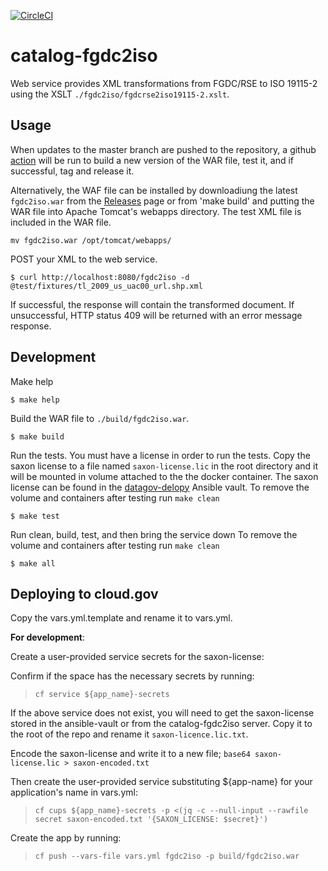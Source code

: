 [![CircleCI](https://circleci.com/gh/GSA/catalog-fgdc2iso.svg?style=svg)](https://circleci.com/gh/GSA/catalog-fgdc2iso)

# catalog-fgdc2iso

Web service provides XML transformations from FGDC/RSE to ISO 19115-2 using the XSLT
`./fgdc2iso/fgdcrse2iso19115-2.xslt`. 

## Usage

When updates to the master branch are pushed to the repository, a github [action](https://github.com/GSA/datagov-deploy/actions) will be run to
build a new version of the WAR file, test it, and if successful, tag and release it.

Alternatively, the WAF file can be installed by downloadiung the latest `fgdc2iso.war`
from the [Releases](https://github.com/GSA/catalog-fgdc2iso/releases/latest) page or from 'make build' and putting the
WAR file into Apache Tomcat's webapps directory. The test XML file is included in the WAR file.

    mv fgdc2iso.war /opt/tomcat/webapps/

POST your XML to the web service.

    $ curl http://localhost:8080/fgdc2iso -d @test/fixtures/tl_2009_us_uac00_url.shp.xml

If successful, the response will contain the transformed document. If
unsuccessful, HTTP status 409 will be returned with an error message response.

## Development

Make help

    $ make help

Build the WAR file to `./build/fgdc2iso.war`.

    $ make build

Run the tests. You must have a license in order to run the tests. Copy the saxon
license to a file named `saxon-license.lic` in the root directory and it will be
mounted in volume attached to the the docker container. The saxon license can be
found in the [datagov-delopy](https://github.com/GSA/datagov-deploy/) Ansible vault.
To remove the volume and containers after testing run `make clean`

    $ make test

Run clean, build, test, and then bring the service down
To remove the volume and containers after testing run `make clean`

    $ make all

## Deploying to cloud.gov

Copy the vars.yml.template and rename it to vars.yml.

**For development**:

Create a user-provided service secrets for the saxon-license:

Confirm if the space has the necessary secrets by running:
> `cf service ${app_name}-secrets`

If the above service does not exist, you will need to get the saxon-license stored in the ansible-vault or from the catalog-fgdc2iso server. Copy it to the root of the repo and rename it `saxon-licence.lic.txt`.

Encode the saxon-license and write it to a new file;
`base64 saxon-license.lic > saxon-encoded.txt`

Then create the user-provided service substituting ${app-name} for your application's name in vars.yml:
> `cf cups ${app_name}-secrets -p <(jq -c --null-input --rawfile secret saxon-encoded.txt '{SAXON_LICENSE: $secret}')`

Create the app by running:
> `cf push --vars-file vars.yml fgdc2iso -p build/fgdc2iso.war`
